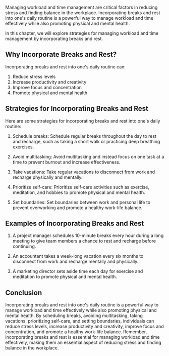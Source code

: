 
Managing workload and time management are critical factors in reducing stress and finding balance in the workplace. Incorporating breaks and rest into one's daily routine is a powerful way to manage workload and time effectively while also promoting physical and mental health.

In this chapter, we will explore strategies for managing workload and time management by incorporating breaks and rest.

Why Incorporate Breaks and Rest?
--------------------------------

Incorporating breaks and rest into one's daily routine can:

1. Reduce stress levels
2. Increase productivity and creativity
3. Improve focus and concentration
4. Promote physical and mental health

Strategies for Incorporating Breaks and Rest
--------------------------------------------

Here are some strategies for incorporating breaks and rest into one's daily routine:

1. Schedule breaks: Schedule regular breaks throughout the day to rest and recharge, such as taking a short walk or practicing deep breathing exercises.

2. Avoid multitasking: Avoid multitasking and instead focus on one task at a time to prevent burnout and increase effectiveness.

3. Take vacations: Take regular vacations to disconnect from work and recharge physically and mentally.

4. Prioritize self-care: Prioritize self-care activities such as exercise, meditation, and hobbies to promote physical and mental health.

5. Set boundaries: Set boundaries between work and personal life to prevent overworking and promote a healthy work-life balance.

Examples of Incorporating Breaks and Rest
-----------------------------------------

1. A project manager schedules 10-minute breaks every hour during a long meeting to give team members a chance to rest and recharge before continuing.

2. An accountant takes a week-long vacation every six months to disconnect from work and recharge mentally and physically.

3. A marketing director sets aside time each day for exercise and meditation to promote physical and mental health.

Conclusion
----------

Incorporating breaks and rest into one's daily routine is a powerful way to manage workload and time effectively while also promoting physical and mental health. By scheduling breaks, avoiding multitasking, taking vacations, prioritizing self-care, and setting boundaries, individuals can reduce stress levels, increase productivity and creativity, improve focus and concentration, and promote a healthy work-life balance. Remember, incorporating breaks and rest is essential for managing workload and time effectively, making them an essential aspect of reducing stress and finding balance in the workplace.

